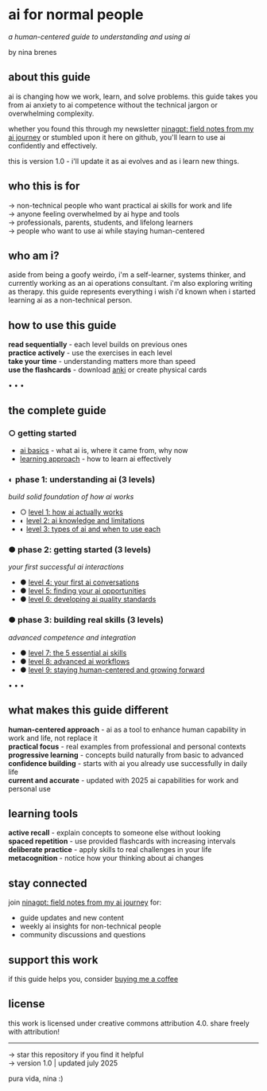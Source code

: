 # ai for normal people
*a human-centered guide to understanding and using ai*

by nina brenes

## about this guide
ai is changing how we work, learn, and solve problems. this guide takes you from ai anxiety to ai competence without the technical jargon or overwhelming complexity.

whether you found this through my newsletter [ninagpt: field notes from my ai journey](https://ninaverse.kit.com/36228eea47) or stumbled upon it here on github, you'll learn to use ai confidently and effectively.

this is version 1.0 - i'll update it as ai evolves and as i learn new things.

## who this is for
→ non-technical people who want practical ai skills for work and life  
→ anyone feeling overwhelmed by ai hype and tools  
→ professionals, parents, students, and lifelong learners  
→ people who want to use ai while staying human-centered

## who am i?
aside from being a goofy weirdo, i'm a self-learner, systems thinker, and currently working as an ai operations consultant. i'm also exploring writing as therapy. this guide represents everything i wish i'd known when i started learning ai as a non-technical person.

## how to use this guide
**read sequentially** - each level builds on previous ones  
**practice actively** - use the exercises in each level  
**take your time** - understanding matters more than speed  
**use the flashcards** - download [anki](https://ankiweb.net/) or create physical cards

• • •

## the complete guide

### ○ getting started
- [ai basics](ai_basics.md) - what ai is, where it came from, why now
- [learning approach](learning_approach.md) - how to learn ai effectively

### ◐ phase 1: understanding ai (3 levels)
*build solid foundation of how ai works*
- ○ [level 1: how ai actually works](level_1_how_ai_actually_works.md)
- ◐ [level 2: ai knowledge and limitations](level_2_ai_knowledge_and_limitations.md)  
- ◐ [level 3: types of ai and when to use each](level_3_types_of_ai_and_when_to_use_each.md)

### ● phase 2: getting started (3 levels)
*your first successful ai interactions*
- ● [level 4: your first ai conversations](level_4_your_first_ai_conversations.md)
- ● [level 5: finding your ai opportunities](level_5_finding_your_ai_opportunities.md)
- ● [level 6: developing ai quality standards](level_6_developing_ai_quality_standards.md)

### ● phase 3: building real skills (3 levels)
*advanced competence and integration*
- ● [level 7: the 5 essential ai skills](level_7_the_5_essential_ai_skills.md)
- ● [level 8: advanced ai workflows](level_8_advanced_ai_workflows.md)
- ● [level 9: staying human-centered and growing forward](level_9_staying_human-centered_and_growing_forward.md)

• • •

## what makes this guide different
**human-centered approach** - ai as a tool to enhance human capability in work and life, not replace it  
**practical focus** - real examples from professional and personal contexts  
**progressive learning** - concepts build naturally from basic to advanced  
**confidence building** - starts with ai you already use successfully in daily life  
**current and accurate** - updated with 2025 ai capabilities for work and personal use

## learning tools
**active recall** - explain concepts to someone else without looking  
**spaced repetition** - use provided flashcards with increasing intervals  
**deliberate practice** - apply skills to real challenges in your life  
**metacognition** - notice how your thinking about ai changes

## stay connected
join [ninagpt: field notes from my ai journey](https://ninaverse.kit.com/36228eea47) for:
- guide updates and new content
- weekly ai insights for non-technical people
- community discussions and questions

## support this work
if this guide helps you, consider [buying me a coffee](https://buymeacoffee.com/ninabrenes)

## license
this work is licensed under creative commons attribution 4.0. share freely with attribution!

---
→ star this repository if you find it helpful  
→ version 1.0 | updated july 2025

pura vida, nina :)
